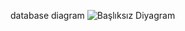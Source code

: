 database diagram
![Başlıksız Diyagram](https://github.com/user-attachments/assets/47c25172-fb39-44fa-bc07-775d3de5f98f)
